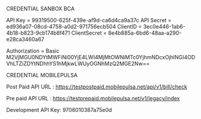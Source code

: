 CREDENTIAL SANBOX BCA

API Key		      = 99319500-625f-439e-af9d-ca6d4ca9a37c
API Secret	    = ed936a07-08cd-4758-a0d2-971756ecb504
ClientID	      = 3ec0e446-1ab6-4b18-b823-9cb174b8f471
ClientSecret	  = 8e4b885a-6bd6-48aa-a290-e28ca3460a67

Authorization 	= Basic M2VjMGU0NDYtMWFiNi00YjE4LWI4MjMtOWNiMTc0YjhmNDcxOjhlNGI4ODVhLTZiZDYtNDhhYS1hMjkwLWUyOGNhMzQ2MGE2Nw==


CREDENTIAL MOBILEPULSA

Post Paid API URL :
https://testpostpaid.mobilepulsa.net/api/v1/bill/check

Pre paid API URL :
https://testprepaid.mobilepulsa.net/v1/legacy/index


Development API Key:
9706010387a75e0d


